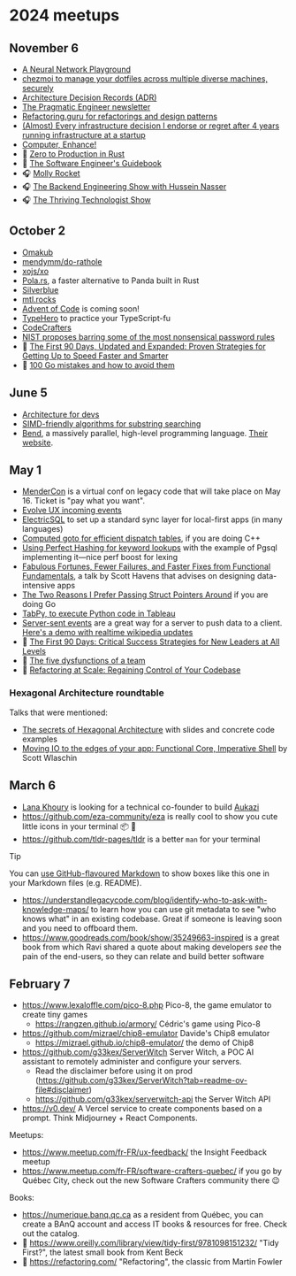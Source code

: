 # 2024 meetups

## November 6

- [A Neural Network Playground](https://playground.tensorflow.org)
- [chezmoi to manage your dotfiles across multiple diverse machines, securely](https://www.chezmoi.io/)
- [Architecture Decision Records (ADR)](https://cognitect.com/blog/2011/11/15/documenting-architecture-decisions)
- [The Pragmatic Engineer newsletter](https://newsletter.pragmaticengineer.com/about)
- [Refactoring.guru for refactorings and design patterns](https://refactoring.guru/)
- [(Almost) Every infrastructure decision I endorse or regret after 4 years running infrastructure at a startup](https://medium.com/@cep21/almost-every-infrastructure-decision-i-endorse-or-regret-after-4-years-running-infrastructure-at-d2aeba3b6a45)
- [Computer, Enhance!](https://www.computerenhance.com/)
- 📕 [Zero to Production in Rust](https://www.zero2prod.com/index.html)
- 📙 [The Software Engineer's Guidebook](https://www.engguidebook.com/)
- 🎧 [Molly Rocket](https://www.youtube.com/mollyrocket)
- 🎧 [The Backend Engineering Show with Hussein Nasser](https://www.youtube.com/playlist?list=PLQnljOFTspQU0ICDe-cL1EwXC4GDSayKY)
- 🎧 [The Thriving Technologist Show](https://thrivingtechnologist.com/content/thriving-technologist-show/)

## October 2

- [Omakub](https://omakub.org/)
- [mendymm/do-rathole](https://github.com/mendymm/do-rathole/)
- [xojs/xo](https://github.com/xojs/xo)
- [Pola.rs](https://pola.rs/), a faster alternative to Panda built in Rust
- [Silverblue](https://fedoraproject.org/atomic-desktops/silverblue/)
- [mtl.rocks](https://mtl.rocks/main/all)
- [Advent of Code](https://adventofcode.com/) is coming soon!
- [TypeHero](https://typehero.dev/) to practice your TypeScript-fu
- [CodeCrafters](https://codecrafters.io/)
- [NIST proposes barring some of the most nonsensical password rules](https://arstechnica.com/security/2024/09/nist-proposes-barring-some-of-the-most-nonsensical-password-rules/)
- 📘 [The First 90 Days, Updated and Expanded: Proven Strategies for Getting Up to Speed Faster and Smarter](https://www.amazon.ca/First-Days-Updated-Expanded-Strategies/dp/1422188612)
- 📙 [100 Go mistakes and how to avoid them](https://www.manning.com/books/100-go-mistakes-and-how-to-avoid-them)

## June 5

- [Architecture for devs](https://www.linkedin.com/pulse/copy-architecture-devs-ben-lopez-84qgc/?trackingId=LTt0ugecQOGulTUlIOHm2g%3D%3D)
- [SIMD-friendly algorithms for substring searching](http://0x80.pl/articles/simd-strfind.html)
- [Bend](https://github.com/HigherOrderCO/Bend), a massively parallel, high-level programming language. [Their website](https://higherorderco.com/).

## May 1

- [MenderCon](https://mendercon.com/) is a virtual conf on legacy code that will take place on May 16. Ticket is "pay what you want".
- [Evolve UX incoming events](https://www.eventbrite.ca/o/evolving-web-1752134685)
- [ElectricSQL](https://electric-sql.com/) to set up a standard sync layer for local-first apps (in many languages)
- [Computed goto for efficient dispatch tables](https://eli.thegreenplace.net/2012/07/12/computed-goto-for-efficient-dispatch-tables), if you are doing C++
- [Using Perfect Hashing for keyword lookups](https://news.ycombinator.com/item?id=18879185) with the example of Pgsql implementing it—nice perf boost for lexing
- [Fabulous Fortunes, Fewer Failures, and Faster Fixes from Functional Fundamentals](https://www.youtube.com/watch?v=FskIb9SariI), a talk by Scott Havens that advises on designing data-intensive apps
- [The Two Reasons I Prefer Passing Struct Pointers Around](https://preslav.me/2024/04/23/two-reasons-to-prefer-struct-pointers-in-golang/#consistency) if you are doing Go
- [TabPy, to execute Python code in Tableau](https://www.tableau.com/developer/tools/python-integration-tabpy)
- [Server-sent events](https://developer.mozilla.org/en-US/docs/Web/API/Server-sent_events/Using_server-sent_events) are a great way for a server to push data to a client. [Here's a demo with realtime wikipedia updates](https://htmx.lol/)
- 📘 [The First 90 Days: Critical Success Strategies for New Leaders at All Levels](https://www.goodreads.com/book/show/15824358-the-first-90-days)
- 📕 [The five dysfunctions of a team](https://www.goodreads.com/book/show/21343.The_five_dysfunctions_of_a_team)
- 📙 [Refactoring at Scale: Regaining Control of Your Codebase](https://www.goodreads.com/book/show/53483751-refactoring-at-scale)

### Hexagonal Architecture roundtable

Talks that were mentioned:
- [The secrets of Hexagonal Architecture](https://www.nicoespeon.com/en/2019/03/the-secrets-of-hexagonal-architecture/) with slides and concrete code examples
- [Moving IO to the edges of your app: Functional Core, Imperative Shell](https://www.youtube.com/watch?v=P1vES9AgfC4) by Scott Wlaschin

## March 6

- [Lana Khoury](https://www.linkedin.com/in/lakhoury/) is looking for a technical co-founder to build [Aukazi](https://www.aukazi.com/)
- https://github.com/eza-community/eza is really cool to show you cute little icons in your terminal 📦 🚀
- https://github.com/tldr-pages/tldr is a better `man` for your terminal

> [!TIP]
> You can [use GitHub-flavoured Markdown](https://github.com/orgs/community/discussions/16925) to show boxes like this one in your Markdown files (e.g. README).

- https://understandlegacycode.com/blog/identify-who-to-ask-with-knowledge-maps/ to learn how you can use git metadata to see "who knows what" in an existing codebase. Great if someone is leaving soon and you need to offboard them.
- https://www.goodreads.com/book/show/35249663-inspired is a great book from which Ravi shared a quote about making developers *see* the pain of the end-users, so they can relate and build better software

## February 7

- https://www.lexaloffle.com/pico-8.php Pico-8, the game emulator to create tiny games
  - https://rangzen.github.io/armory/ Cédric's game using Pico-8
- https://github.com/mizrael/chip8-emulator Davide's Chip8 emulator
  - https://mizrael.github.io/chip8-emulator/ the demo of Chip8
- https://github.com/g33kex/ServerWitch Server Witch, a POC AI assistant to remotely administer and configure your servers.
  - Read the disclaimer before using it on prod (https://github.com/g33kex/ServerWitch?tab=readme-ov-file#disclaimer)
  - https://github.com/g33kex/serverwitch-api the Server Witch API
- https://v0.dev/ A Vercel service to create components based on a prompt. Think Midjourney + React Components.

Meetups:
- https://www.meetup.com/fr-FR/ux-feedback/ the Insight Feedback meetup
- https://www.meetup.com/fr-FR/software-crafters-quebec/ if you go by Québec City, check out the new Software Crafters community there 😉

Books:
- https://numerique.banq.qc.ca as a resident from Québec, you can create a BAnQ account and access IT books & resources for free. Check out the catalog.
- 📕 https://www.oreilly.com/library/view/tidy-first/9781098151232/ "Tidy First?", the latest small book from Kent Beck
- 📕 https://refactoring.com/ "Refactoring", the classic from Martin Fowler
